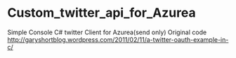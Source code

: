 Custom_twitter_api_for_Azurea
=============================

Simple Console C# twitter Client for Azurea(send only)
Original code http://garyshortblog.wordpress.com/2011/02/11/a-twitter-oauth-example-in-c/
